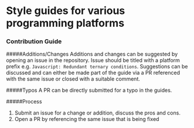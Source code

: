 # Style guides for various programming platforms

### Contribution Guide

#####Additions/Changes
Additions and changes can be suggested by opening an issue in the repository. Issue should be titled with a platform prefix e.g. `Javascript: Redundant ternary conditions`. Suggestions can be discussed and can either be made part of the guide via a PR referenced with the same issue or closed with a suitable comment. 

#####Typos
A PR can be directly submitted for a typo in the guides.

#####Process
1. Submit an issue for a change or addition, discuss the pros and cons.
2. Open a PR by referencing the same issue that is being fixed
